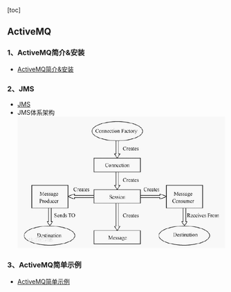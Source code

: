 [toc]

## ActiveMQ

### 1、ActiveMQ简介&安装
- [ActiveMQ简介&安装](doc/activemq_01_ActiveMQ简介&安装.md)

### 2、JMS
- [JMS](doc/activemq_02_JMS.md)
- JMS体系架构<br>
![](etc/JMS体系架构.png)

### 3、ActiveMQ简单示例
- [ActiveMQ简单示例](doc/activemq_03_ActiveMQ简单示例.md)
